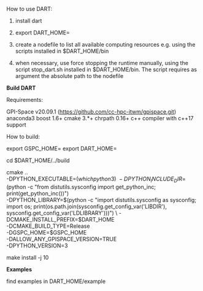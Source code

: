 How to use DART:

1) install dart

2) export DART_HOME=<install dir>

2) create a nodefile to list all available computing resources e.g. using 
   the scripts installed in $DART_HOME/bin

3) when necessary, use force stopping the runtime manually,
   using the script stop_dart.sh installed in $DART_HOME/bin.
   The script requires as argument the absolute path to the nodefile


**Build DART**

Requirements:

GPI-Space v20.09.1 (https://github.com/cc-hpc-itwm/gpispace.git)
anaconda3
boost 1.6+
cmake 3.*+
chrpath 0.16+
c++ compiler with c++17 support

How to build:

export GSPC_HOME=<path to GPI-Space install dir>
export DART_HOME=<DART install dir>

cd $DART_HOME/../build

cmake .. \
       -DPYTHON_EXECUTABLE=$(which python3) \
       -DPYTHON_INCLUDE_DIR=$(python -c "from distutils.sysconfig import get_python_inc; print(get_python_inc())")  \
       -DPYTHON_LIBRARY=$(python -c "import distutils.sysconfig as sysconfig; import os; print(os.path.join(sysconfig.get_config_var('LIBDIR'), sysconfig.get_config_var('LDLIBRARY')))") \
       -DCMAKE_INSTALL_PREFIX=$DART_HOME \
       -DCMAKE_BUILD_TYPE=Release \
       -DGSPC_HOME=$GSPC_HOME \
       -DALLOW_ANY_GPISPACE_VERSION=TRUE \
       -DPYTHON_VERSION=3 

make install -j 10

**Examples**

find examples in DART_HOME/example
